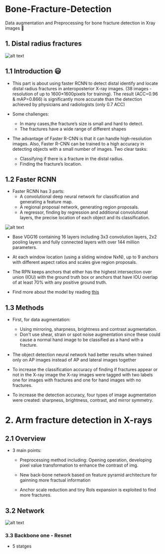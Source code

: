 # Bone-Fracture-Detection 
Data augmentation and Preprocessing for bone fracture detection in Xray images :raising_hand:

## 1. Distal radius fractures

![alt text](https://www.gchandtherapy.com/wp-content/uploads/2017/04/fractureddistalradius.png=250x)

## 1.1 Introduction :smiley:

- This part is about using faster RCNN to detect distal identify and locate distal radius fractures in anteroposterior X-ray images.  (38 images - resolution of up to 1600×1600pixels for training). The result (ACC=0.96 & mAP=0.866) is significantly more accurate than the detection achieved by physicians and radiologists (only 0.7 ACC)

- Some challenges:

  - In many cases,the fracture’s size is small and hard to detect.
  - The fractures have a wide range of different shapes

- The advantage of Faster R-CNN is that it can handle high-resolution images. Also, Faster R-CNN can be trained to a high accuracy in detecting objects with a small number of images. Two clear tasks:

  - Classifying if there is a fracture in the distal radius. 
  - Finding the fracture’s location. 

## 1.2 Faster RCNN 

- Faster RCNN has 3 parts:
  -  A convolutional deep neural network for classification and generating a feature map. 
  -  A regional proposal network, generating region proposals.
  -  A regressor, finding by regression and additional convolutional layers, the precise location of each object and its classification.

![alt text](https://www.researchgate.net/profile/Zhipeng-Deng-2/publication/324903264/figure/fig2/AS:640145124499471@1529633899620/The-architecture-of-Faster-R-CNN.png)

- Base VGG16 containing 16 layers including 3x3 convolution layers, 2x2 pooling layers and fully connected layers with over 144 million parameters.

- At each window location (using a sliding window NxN), up to 9 anchors with different aspect ratios and scales give region proposals. 

- The RPN keeps anchors that either has the highest intersection over union (IOU) with the ground truth box or anchors that have IOU overlap of at least 70% with any positive ground truth.

- Find more about the model by reading [this](https://arxiv.org/pdf/1506.01497.pdf)

## 1.3 Methods

- First, for data augmentation: 
  - Using mirroring, sharpness, brightness and contrast augmentation.
  - Don't use  shear, strain or spot noise augmentation since these could cause a normal hand image to be classified as a hand with a fracture.

- The object detection neural network had better results when trained only on AP images instead of AP and lateral images together

- To increase the classification accuracy of finding if fractures appear or
not in the X-ray image the X-ray images were tagged with two labels one
for images with fractures and one for hand images with no fractures.

- To increase the detection accuracy, four types of image augmentation
were created: sharpness, brightness, contrast, and mirror symmetry.


# 2. Arm fracture detection in X-rays

## 2.1 Overview

- 3 main points:
  - Preprocessing method including: Opening operation, developing pixel value transformation to enhance the contrast of img.

  - New back-bone network based on feature pyramid architecture for gainning more fractual information
 
  - Anchor scale reduction and tiny RoIs expansion is exploited to find more fractures.

## 3.2 Network 

![alt text](https://github.com/manhph2211/Bone-Fracture-Detection/blob/main/img.png)

### 3.3 Backbone one - Resnet

- 5 statges 

